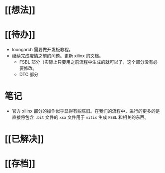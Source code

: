 # [[想法]]

# [[待办]]
- loongarch 需要做开发板教程。
- 继续完成疫情之前的问题。更新 xilinx 的文档。
	- FSBL 部分（实际上只要用之前流程中生成的就可以了，这个部分没有必要修改。
	- DTC 部分
# 笔记
- 官方 xilinx 部分的操作似乎显得有些陈旧。在我们的流程中，进行的更多的是直接将包含 `.bit` 文件的 `xsa` 文件用于 `vitis` 生成 `FSBL` 和相关的东西。
# [[已解决]]

# [[存档]]